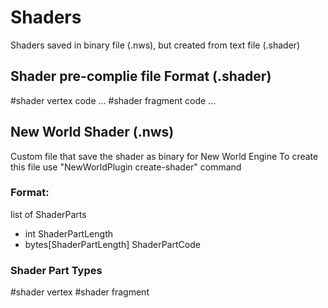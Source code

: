 # Shaders
Shaders saved in binary file (.nws), but created from text file (.shader)

## Shader pre-complie file Format (.shader)
#shader vertex
code ...
#shader fragment
code ...

## New World Shader (.nws)
Custom file that save the shader as binary for New World Engine
To create this file use "NewWorldPlugin create-shader" command


### Format:
list of ShaderParts
* int ShaderPartLength
* bytes[ShaderPartLength] ShaderPartCode

### Shader Part Types
#shader vertex
#shader fragment